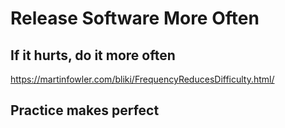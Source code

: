# Release Software More Often

## If it hurts, do it more often

<https://martinfowler.com/bliki/FrequencyReducesDifficulty.html/>

## Practice makes perfect
